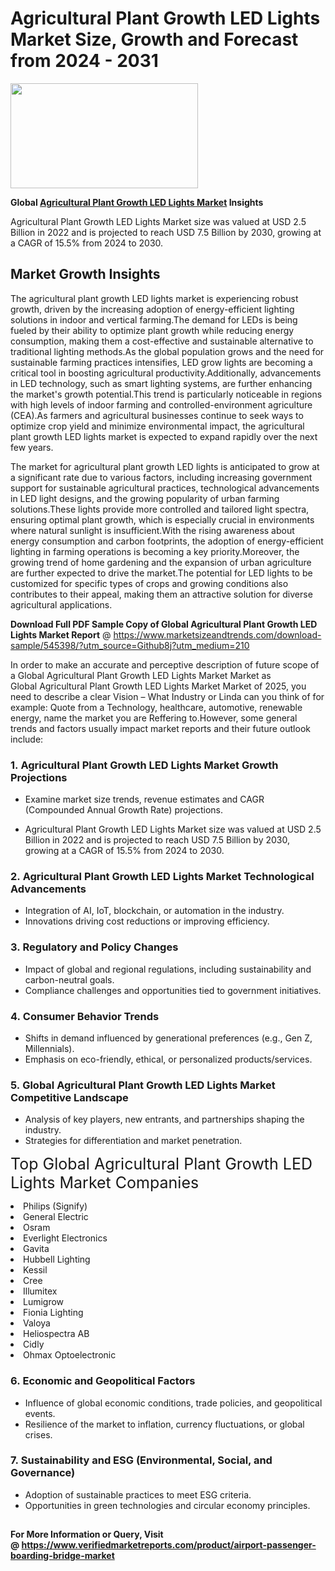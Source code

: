 <H1>Agricultural Plant Growth LED Lights Market Size, Growth and Forecast from 2024 - 2031</H1><img class="aligncenter size-medium wp-image-584254" src="https://thirdeyenews.in/wp-content/uploads/2024/09/Global-Market-Research-300x168.jpeg" alt="" width="300" height="168" /><p><strong>Global&nbsp;<a href="https://www.marketsizeandtrends.com/download-sample/545398/?utm_source=Github8j?utm_medium=210">Agricultural Plant Growth LED Lights Market</a> Insights</strong></p><p>Agricultural Plant Growth LED Lights Market size was valued at USD 2.5 Billion in 2022 and is projected to reach USD 7.5 Billion by 2030, growing at a CAGR of 15.5% from 2024 to 2030.</p><p><h2>Market Growth Insights</h2> <p>The agricultural plant growth LED lights market is experiencing robust growth, driven by the increasing adoption of energy-efficient lighting solutions in indoor and vertical farming.The demand for LEDs is being fueled by their ability to optimize plant growth while reducing energy consumption, making them a cost-effective and sustainable alternative to traditional lighting methods.As the global population grows and the need for sustainable farming practices intensifies, LED grow lights are becoming a critical tool in boosting agricultural productivity.Additionally, advancements in LED technology, such as smart lighting systems, are further enhancing the market's growth potential.This trend is particularly noticeable in regions with high levels of indoor farming and controlled-environment agriculture (CEA).As farmers and agricultural businesses continue to seek ways to optimize crop yield and minimize environmental impact, the agricultural plant growth LED lights market is expected to expand rapidly over the next few years.</p> <p>The market for agricultural plant growth LED lights is anticipated to grow at a significant rate due to various factors, including increasing government support for sustainable agricultural practices, technological advancements in LED light designs, and the growing popularity of urban farming solutions.These lights provide more controlled and tailored light spectra, ensuring optimal plant growth, which is especially crucial in environments where natural sunlight is insufficient.With the rising awareness about energy consumption and carbon footprints, the adoption of energy-efficient lighting in farming operations is becoming a key priority.Moreover, the growing trend of home gardening and the expansion of urban agriculture are further expected to drive the market.The potential for LED lights to be customized for specific types of crops and growing conditions also contributes to their appeal, making them an attractive solution for diverse agricultural applications.<p><span class=""><strong>Download Full PDF Sample Copy of Global Agricultural Plant Growth LED Lights Market Report</strong> @ <a href="https://www.marketsizeandtrends.com/download-sample/545398/?utm_source=Github8j?utm_medium=210" target="_blank">https://www.marketsizeandtrends.com/download-sample/545398/?utm_source=Github8j?utm_medium=210</a></span></p><p>In order to make an accurate and perceptive description of future scope of a Global&nbsp;Agricultural Plant Growth LED Lights Market Market as Global&nbsp;Agricultural Plant Growth LED Lights Market Market of 2025, you need to describe a clear Vision &ndash; What Industry or Linda can you think of for example: Quote from a Technology, healthcare, automotive, renewable energy, name the market you are Reffering to.However, some general trends and factors usually impact market reports and their future outlook include:</p><h3>1.&nbsp;<strong>Agricultural Plant Growth LED Lights Market Growth Projections</strong></h3><ul><li>Examine market size trends, revenue estimates and CAGR (Compounded Annual Growth Rate) projections.</li><li><p>Agricultural Plant Growth LED Lights Market size was valued at USD 2.5 Billion in 2022 and is projected to reach USD 7.5 Billion by 2030, growing at a CAGR of 15.5% from 2024 to 2030.</p></li></ul><h3>2.&nbsp;<strong>Agricultural Plant Growth LED Lights Market Technological Advancements</strong></h3><ul><li>Integration of AI, IoT, blockchain, or automation in the industry.</li><li>Innovations driving cost reductions or improving efficiency.</li></ul><h3>3.&nbsp;<strong>Regulatory and Policy Changes</strong></h3><ul><li>Impact of global and regional regulations, including sustainability and carbon-neutral goals.</li><li>Compliance challenges and opportunities tied to government initiatives.</li></ul><h3>4.&nbsp;<strong>Consumer Behavior Trends</strong></h3><ul><li>Shifts in demand influenced by generational preferences (e.g., Gen Z, Millennials).</li><li>Emphasis on eco-friendly, ethical, or personalized products/services.</li></ul><h3>5.&nbsp;<strong>Global Agricultural Plant Growth LED Lights Market Competitive Landscape</strong></h3><ul><li>Analysis of key players, new entrants, and partnerships shaping the industry.</li><li>Strategies for differentiation and market penetration.</li></ul><p data-pm-slice="1 1 []"><span style="color: inherit; font-family: inherit; font-size: 25px;">Top Global Agricultural Plant Growth LED Lights Market Companies</span></p><div class="" data-test-id=""><p><li>Philips (Signify)</li><li> General Electric</li><li> Osram</li><li> Everlight Electronics</li><li> Gavita</li><li> Hubbell Lighting</li><li> Kessil</li><li> Cree</li><li> Illumitex</li><li> Lumigrow</li><li> Fionia Lighting</li><li> Valoya</li><li> Heliospectra AB</li><li> Cidly</li><li> Ohmax Optoelectronic</li></p></div><h3>6.&nbsp;<strong>Economic and Geopolitical Factors</strong></h3><ul><li>Influence of global economic conditions, trade policies, and geopolitical events.</li><li>Resilience of the market to inflation, currency fluctuations, or global crises.</li></ul><h3>7.&nbsp;<strong>Sustainability and ESG (Environmental, Social, and Governance)</strong></h3><ul><li>Adoption of sustainable practices to meet ESG criteria.</li><li>Opportunities in green technologies and circular economy principles.</li></ul><h2><strong style="font-size: 14px;">For More Information or Query, Visit @&nbsp;</strong><a style="background-color: #ffffff; font-size: 14px;" href="https://www.marketsizeandtrends.com/report/agricultural-plant-growth-led-lights-market/" target="_blank">https://www.verifiedmarketreports.com/product/airport-passenger-boarding-bridge-market</a></h2>